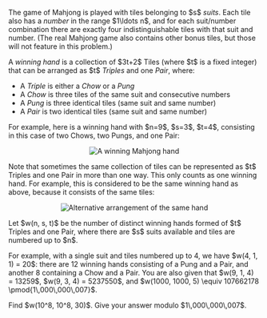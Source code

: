 <p>The game of Mahjong is played with tiles belonging to $s$ <i>suits</i>. Each tile also has a <i>number</i> in the range $1\ldots n$, and for each suit/number combination there are exactly four indistinguishable tiles with that suit and number. (The real Mahjong game also contains other bonus tiles, but those will not feature in this problem.)</p>

<p>A <i>winning hand</i> is a collection of $3t+2$ Tiles (where $t$ is a fixed integer) that can be arranged as $t$ <i>Triples</i> and one <i>Pair</i>, where:</p>
<ul>
<li>A <i>Triple</i> is either a <i>Chow</i> or a <i>Pung</i></li>
<li>A <i>Chow</i> is three tiles of the same suit and consecutive numbers</li>
<li>A <i>Pung</i> is three identical tiles (same suit and same number)</li>
<li>A <i>Pair</i> is two identical tiles (same suit and same number)</li>
</ul>

<p>For example, here is a winning hand with $n=9$, $s=3$, $t=4$, consisting in this case of two Chows, two Pungs, and one Pair:</p>
<div style="text-align:center;">
<img src="project/images/p696_mahjong_1.png" alt="A winning Mahjong hand" />
</div>

<p>Note that sometimes the same collection of tiles can be represented as $t$ Triples and one Pair in more than one way. This only counts as one winning hand. For example, this is considered to be the same winning hand as above, because it consists of the same tiles:</p>
<div style="text-align:center;">
<img src="project/images/p696_mahjong_2.png" alt="Alternative arrangement of the same hand" />
</div>

<p>Let $w(n, s, t)$ be the number of distinct winning hands formed of $t$ Triples and one Pair, where there are $s$ suits available and tiles are numbered up to $n$.</p>

<p>For example, with a single suit and tiles numbered up to 4, we have $w(4, 1, 1) = 20$: there are 12 winning hands consisting of a Pung and a Pair, and another 8 containing a Chow and a Pair. You are also given that $w(9, 1, 4) = 13259$, $w(9, 3, 4) = 5237550$, and $w(1000, 1000, 5) \equiv 107662178 \pmod{1\,000\,000\,007}$.</p>

<p>Find $w(10^8, 10^8, 30)$. Give your answer modulo $1\,000\,000\,007$.</p>

